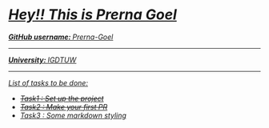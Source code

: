 <!-- Name: Prerna Goel
GitHub username: Prerna-Goel
University: IGDTU
Year: 2nd Year
Branch: IT -->


<h1><u><i>Hey!! This is Prerna Goel </h1>
<b>GitHub username: </b> <a href= "https://github.com/Prerna-Goel/" >Prerna-Goel</a>
<hr>
<b> University: </b> <a href = "[https://www.igdtuw.ac.in/](https://www.igdtuw.ac.in/)"> IGDTUW</a>
<hr>

List of tasks to be done:
<ul>
<li><strike>Task1 : Set up the project</strike></li>
<li><strike>Task2 : Make your first PR</strike></li>
<li>Task3 : Some markdown styling </li>
</ul>
